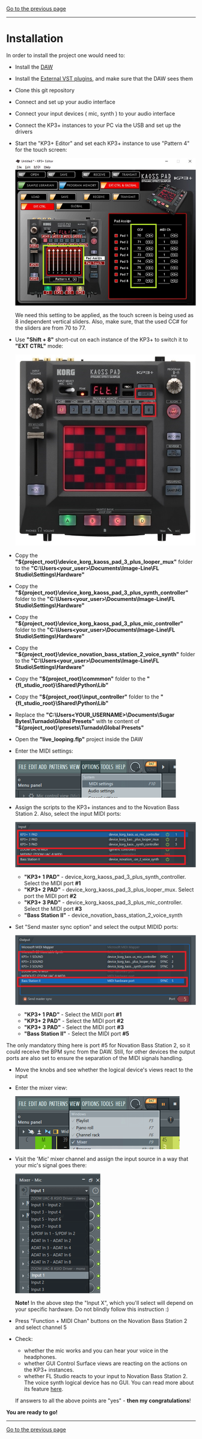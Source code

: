 [Go to the previous page](../../README.md#sub-articles)

----


# Installation

In order to install the project one would need to:

- Install the [DAW](../prerequisites/prerequisites.md#daw)
- Install the [External VST plugins](../prerequisites/prerequisites.md#vst-plugins), and make sure that the DAW sees them
- Clone this git repository
- Connect and set up your audio interface
- Connect your input devices ( mic, synth ) to your audio interface
- Connect the KP3+ instances to your PC via the USB and set up the drivers
- Start the "KP3+ Editor" and set each KP3+ instance to use "Pattern 4" for the touch screen:

  ![KP3+ editor](./resources/kp3_plus_editor.jpg)
  
  We need this setting to be applied, as the touch screen is being used as 8 independent vertical sliders. Also, make sure, that the used CC# for the sliders are from 70 to 77.

- Use **"Shift + 8"** short-cut on each instance of the KP3+ to switch it to **"EXT CTRL"** mode:

  ![Switch KP3+ to external controller mode](./resources/switch-kp3-plus-to-ext-ctrl-mode.jpg)

- Copy the **"${project_root}\device_korg_kaoss_pad_3_plus_looper_mux"** folder to the **"C:\Users\<your_user>\Documents\Image-Line\FL Studio\Settings\Hardware"**
- Copy the **"${project_root}\device_korg_kaoss_pad_3_plus_synth_controller"** folder to the **"C:\Users\<your_user>\Documents\Image-Line\FL Studio\Settings\Hardware"**
- Copy the **"${project_root}\device_korg_kaoss_pad_3_plus_mic_controller"** folder to the **"C:\Users\<your_user>\Documents\Image-Line\FL Studio\Settings\Hardware"**
- Copy the **"${project_root}\device_novation_bass_station_2_voice_synth"** folder to the **"C:\Users\<your_user>\Documents\Image-Line\FL Studio\Settings\Hardware"**
- Copy the **"${project_root}\commmon"** folder to the **"{fl_studio_root}\Shared\Python\Lib"**
- Copy the **"${project_root}\input_controller"** folder to the **"{fl_studio_root}\Shared\Python\Lib"**
- Replace the **"C:\Users\<YOUR_USERNAME>\Documents\Sugar Bytes\Turnado\Global Presets"** with te content of **"${project_root}\presets\Turnado\Global Presets"**
- Open the **"live_looping.flp"** project inside the DAW
- Enter the MIDI settings:

  ![Midi settings context menu](./resources/midi-settings-context-menu.png)

- Assign the scripts to the KP3+ instances and to the Novation Bass Station 2. Also, select the input MIDI ports:

  ![Input midi settings](./resources/input-midi-settings.png)
  
  * **"KP3+ 1 PAD"** - device_korg_kaoss_pad_3_plus_synth_controller. Select the MIDI port **#1**
  * **"KP3+ 2 PAD"** - device_korg_kaoss_pad_3_plus_looper_mux. Select port the MIDI port **#2**
  * **"KP3+ 3 PAD"** - device_korg_kaoss_pad_3_plus_mic_controller. Select the MIDI  port **#3**
  * **"Bass Station II"** - device_novation_bass_station_2_voice_synth

- Set "Send master sync option" and select the output MIDID ports:

  ![Output midi settings](./resources/output-midi-settings.jpg)

  * **"KP3+ 1 PAD"** - Select the MIDI port **#1**
  * **"KP3+ 2 PAD"** - Select the MIDI port **#2**
  * **"KP3+ 3 PAD"** - Select the MIDI port **#3**
  * **"Bass Station II"** - Select the MIDI port **#5**

The only mandatory thing here is port #5 for Novation Bass Station 2, so it could receive the BPM sync from the DAW. Still, for other devices the output ports are also set to ensure the separation of the MIDI signals handling.

- Move the knobs and see whether the logical device's views react to the input
- Enter the mixer view:

  ![Mixer view context menu](./resources/mixer-view-context-menu.png)

- Visit the 'Mic' mixer channel and assign the input source in a way that your mic's signal goes there:

  ![Mic source setting](./resources/mic-source-setting.png)

  **Note!** In the above step the "Input X", which you'll select will depend on your specific hardware. Do not blindly follow this instruction :)

- Press "Function + MIDI Chan" buttons on the Novation Bass Station 2 and select channel 5

- Check:
  - whether the mic works and you can hear your voice in the headphones.
  - whether GUI Control Surface views are reacting on the actions on the KP3+ instances.
  - whether FL Studio reacts to your input to Novation Bass Station 2. The voice synth logical device has no GUI. You can read more about its feature [here](../voice-synth./voice-synth.md).

  If answers to all the above points are "yes" - **then my congratulations**!

**You are ready to go!**

----

[Go to the previous page](../../README.md#sub-articles)